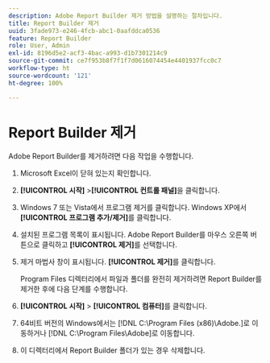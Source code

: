 ```yaml
---
description: Adobe Report Builder 제거 방법을 설명하는 절차입니다.
title: Report Builder 제거
uuid: 3fade973-e246-4fcb-abc1-0aafddca0536
feature: Report Builder
role: User, Admin
exl-id: 8196d5e2-acf3-4bac-a993-d1b7301214c9
source-git-commit: ce7f953b8f7f1f7d0616074454e4401937fcc0c7
workflow-type: ht
source-wordcount: '121'
ht-degree: 100%

---
```


# Report Builder 제거

Adobe Report Builder를 제거하려면 다음 작업을 수행합니다.

1. Microsoft Excel이 닫혀 있는지 확인합니다.
1. **[!UICONTROL 시작]** >**[!UICONTROL 컨트롤 패널]**&#x200B;을 클릭합니다.
1. Windows 7 또는 Vista에서 프로그램 제거를 클릭합니다. Windows XP에서 **[!UICONTROL 프로그램 추가/제거]**&#x200B;를 클릭합니다.
1. 설치된 프로그램 목록이 표시됩니다. Adobe Report Builder를 마우스 오른쪽 버튼으로 클릭하고 **[!UICONTROL 제거]**&#x200B;를 선택합니다.
1. 제거 마법사 창이 표시됩니다. **[!UICONTROL 제거]**&#x200B;를 클릭합니다.

   Program Files 디렉터리에서 파일과 폴더를 완전히 제거하려면 Report Builder를 제거한 후에 다음 단계를 수행합니다.
1. **[!UICONTROL 시작]** > **[!UICONTROL 컴퓨터]**&#x200B;를 클릭합니다.
1. 64비트 버전의 Windows에서는 [!DNL C:\Program Files (x86)\Adobe.]로 이동하거나 [!DNL C:\Program Files\Adobe\]로 이동합니다.
1. 이 디렉터리에서 Report Builder 폴더가 있는 경우 삭제합니다.
